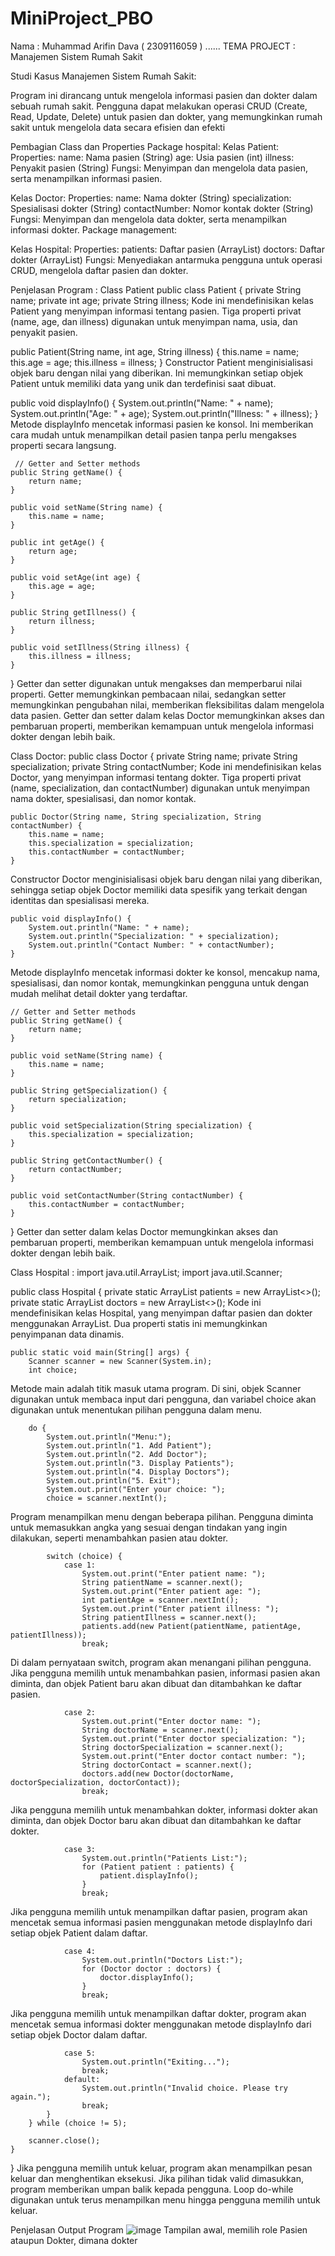 # MiniProject_PBO
Nama : Muhammad Arifin Dava ( 2309116059 ) ...... TEMA PROJECT : Manajemen Sistem Rumah Sakit


Studi Kasus Manajemen Sistem Rumah Sakit:

Program ini dirancang untuk mengelola informasi pasien dan dokter dalam sebuah rumah sakit.
Pengguna dapat melakukan operasi CRUD (Create, Read, Update, Delete) untuk pasien dan dokter, yang memungkinkan rumah sakit untuk mengelola data secara efisien dan efekti

Pembagian Class dan Properties
Package hospital:
Kelas Patient:
Properties:
name: Nama pasien (String)
age: Usia pasien (int)
illness: Penyakit pasien (String)
Fungsi: Menyimpan dan mengelola data pasien, serta menampilkan informasi pasien.

Kelas Doctor:
Properties:
name: Nama dokter (String)
specialization: Spesialisasi dokter (String)
contactNumber: Nomor kontak dokter (String)
Fungsi: Menyimpan dan mengelola data dokter, serta menampilkan informasi dokter.
Package management:

Kelas Hospital:
Properties:
patients: Daftar pasien (ArrayList<Patient>)
doctors: Daftar dokter (ArrayList<Doctor>)
Fungsi: Menyediakan antarmuka pengguna untuk operasi CRUD, mengelola daftar pasien dan dokter.


Penjelasan Program :
Class Patient
public class Patient {
    private String name;
    private int age;
    private String illness;
Kode ini mendefinisikan kelas Patient yang menyimpan informasi tentang pasien. Tiga properti privat (name, age, dan illness) digunakan untuk menyimpan nama, usia, dan penyakit pasien.

public Patient(String name, int age, String illness) {
        this.name = name;
        this.age = age;
        this.illness = illness;
    }
Constructor Patient menginisialisasi objek baru dengan nilai yang diberikan. Ini memungkinkan setiap objek Patient untuk memiliki data yang unik dan terdefinisi saat dibuat.

public void displayInfo() {
        System.out.println("Name: " + name);
        System.out.println("Age: " + age);
        System.out.println("Illness: " + illness);
    }
Metode displayInfo mencetak informasi pasien ke konsol. Ini memberikan cara mudah untuk menampilkan detail pasien tanpa perlu mengakses properti secara langsung.

     // Getter and Setter methods
    public String getName() {
        return name;
    }

    public void setName(String name) {
        this.name = name;
    }
    
    public int getAge() {
        return age;
    }

    public void setAge(int age) {
        this.age = age;
    }
    
    public String getIllness() {
        return illness;
    }

    public void setIllness(String illness) {
        this.illness = illness;
    }
}
Getter dan setter digunakan untuk mengakses dan memperbarui nilai properti. Getter memungkinkan pembacaan nilai, sedangkan setter memungkinkan pengubahan nilai, memberikan fleksibilitas dalam mengelola data pasien.
Getter dan setter dalam kelas Doctor memungkinkan akses dan pembaruan properti, memberikan kemampuan untuk mengelola informasi dokter dengan lebih baik.

Class Doctor:
public class Doctor {
    private String name;
    private String specialization;
    private String contactNumber;
Kode ini mendefinisikan kelas Doctor, yang menyimpan informasi tentang dokter. Tiga properti privat (name, specialization, dan contactNumber) digunakan untuk menyimpan nama dokter, spesialisasi, dan nomor kontak.

    public Doctor(String name, String specialization, String contactNumber) {
        this.name = name;
        this.specialization = specialization;
        this.contactNumber = contactNumber;
    }
Constructor Doctor menginisialisasi objek baru dengan nilai yang diberikan, sehingga setiap objek Doctor memiliki data spesifik yang terkait dengan identitas dan spesialisasi mereka.

    public void displayInfo() {
        System.out.println("Name: " + name);
        System.out.println("Specialization: " + specialization);
        System.out.println("Contact Number: " + contactNumber);
    }
Metode displayInfo mencetak informasi dokter ke konsol, mencakup nama, spesialisasi, dan nomor kontak, memungkinkan pengguna untuk dengan mudah melihat detail dokter yang terdaftar.

    // Getter and Setter methods
    public String getName() {
        return name;
    }

    public void setName(String name) {
        this.name = name;
    }
    
    public String getSpecialization() {
        return specialization;
    }

    public void setSpecialization(String specialization) {
        this.specialization = specialization;
    }
    
    public String getContactNumber() {
        return contactNumber;
    }

    public void setContactNumber(String contactNumber) {
        this.contactNumber = contactNumber;
    }
}
Getter dan setter dalam kelas Doctor memungkinkan akses dan pembaruan properti, memberikan kemampuan untuk mengelola informasi dokter dengan lebih baik.

Class Hospital :
import java.util.ArrayList;
import java.util.Scanner;

public class Hospital {
    private static ArrayList<Patient> patients = new ArrayList<>();
    private static ArrayList<Doctor> doctors = new ArrayList<>();
Kode ini mendefinisikan kelas Hospital, yang menyimpan daftar pasien dan dokter menggunakan ArrayList. Dua properti statis ini memungkinkan penyimpanan data dinamis.

    public static void main(String[] args) {
        Scanner scanner = new Scanner(System.in);
        int choice;
Metode main adalah titik masuk utama program. Di sini, objek Scanner digunakan untuk membaca input dari pengguna, dan variabel choice akan digunakan untuk menentukan pilihan pengguna dalam menu.

        do {
            System.out.println("Menu:");
            System.out.println("1. Add Patient");
            System.out.println("2. Add Doctor");
            System.out.println("3. Display Patients");
            System.out.println("4. Display Doctors");
            System.out.println("5. Exit");
            System.out.print("Enter your choice: ");
            choice = scanner.nextInt();
Program menampilkan menu dengan beberapa pilihan. Pengguna diminta untuk memasukkan angka yang sesuai dengan tindakan yang ingin dilakukan, seperti menambahkan pasien atau dokter.

            switch (choice) {
                case 1:
                    System.out.print("Enter patient name: ");
                    String patientName = scanner.next();
                    System.out.print("Enter patient age: ");
                    int patientAge = scanner.nextInt();
                    System.out.print("Enter patient illness: ");
                    String patientIllness = scanner.next();
                    patients.add(new Patient(patientName, patientAge, patientIllness));
                    break;
Di dalam pernyataan switch, program akan menangani pilihan pengguna. Jika pengguna memilih untuk menambahkan pasien, informasi pasien akan diminta, dan objek Patient baru akan dibuat dan ditambahkan ke daftar pasien.

                case 2:
                    System.out.print("Enter doctor name: ");
                    String doctorName = scanner.next();
                    System.out.print("Enter doctor specialization: ");
                    String doctorSpecialization = scanner.next();
                    System.out.print("Enter doctor contact number: ");
                    String doctorContact = scanner.next();
                    doctors.add(new Doctor(doctorName, doctorSpecialization, doctorContact));
                    break;
Jika pengguna memilih untuk menambahkan dokter, informasi dokter akan diminta, dan objek Doctor baru akan dibuat dan ditambahkan ke daftar dokter.

                case 3:
                    System.out.println("Patients List:");
                    for (Patient patient : patients) {
                        patient.displayInfo();
                    }
                    break;
Jika pengguna memilih untuk menampilkan daftar pasien, program akan mencetak semua informasi pasien menggunakan metode displayInfo dari setiap objek Patient dalam daftar.

                case 4:
                    System.out.println("Doctors List:");
                    for (Doctor doctor : doctors) {
                        doctor.displayInfo();
                    }
                    break;
Jika pengguna memilih untuk menampilkan daftar dokter, program akan mencetak semua informasi dokter menggunakan metode displayInfo dari setiap objek Doctor dalam daftar.

                case 5:
                    System.out.println("Exiting...");
                    break;
                default:
                    System.out.println("Invalid choice. Please try again.");
                    break;
            }
        } while (choice != 5);
        
        scanner.close();
    }
}
Jika pengguna memilih untuk keluar, program akan menampilkan pesan keluar dan menghentikan eksekusi. Jika pilihan tidak valid dimasukkan, program memberikan umpan balik kepada pengguna. Loop do-while digunakan untuk terus menampilkan menu hingga pengguna memilih untuk keluar.



Penjelasan Output Program
![image](https://github.com/user-attachments/assets/18d7314e-cc28-4714-a47b-1c0f9f5aa97f)
Tampilan awal, memilih role Pasien ataupun Dokter, dimana dokter

